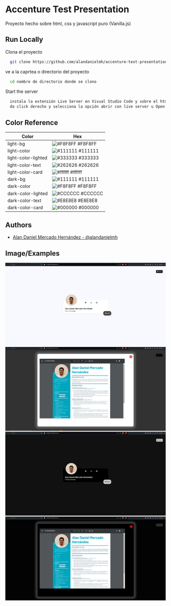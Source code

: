
# Accenture Test Presentation

Proyecto hecho sobre html, css y javascript puro (Vanilla.js)


## Run Locally

Clona el proyecto

```bash
  git clone https://github.com/alandanielmh/accenture-text-presentation.git
```

ve a la caprtea o directorio del proyecto

```bash
  cd nombre de directorio donde se clono
```


Start the server

```bash
  instala la extensión Live Server en Visual Studio Code y sobre el html 
  da click derecho y selecciona la opción abrir con live server u Open with Live server
```

## Color Reference

| Color             | Hex                                                                |
| ----------------- | ------------------------------------------------------------------ |
| light-bg | ![#F8F8FF](https://via.placeholder.com/10/F8F8FF?text=+) #F8F8FF |
| light-color | ![#111111](https://via.placeholder.com/10/111111?text=+) #111111 |
| light-color-lighted | ![#333333](https://via.placeholder.com/10/333333?text=+) #333333 |
| light-color-text | ![#262626](https://via.placeholder.com/10/262626?text=+) #262626 |
| light-color-card | ![#ffffff](https://via.placeholder.com/10/ffffff?text=+) #ffffff |
| dark-bg | ![#111111](https://via.placeholder.com/10/111111?text=+) #111111 |
| dark-color | ![#F8F8FF](https://via.placeholder.com/10/F8F8FF?text=+) #F8F8FF |
| dark-color-lighted | ![#CCCCCC](https://via.placeholder.com/10/CCCCCC?text=+) #CCCCCC |
|dark-color-text | ![#E8E8E8](https://via.placeholder.com/10/E8E8E8?text=+) #E8E8E8 |
| dark-color-card | ![#000000](https://via.placeholder.com/10/000000?text=+) #000000 |


## Authors

- [Alan Daniel Mercado Hernández - @alandanielmh](https://github.com/alandanielmh/)


## Image/Examples

![Alt text](assets/img-example.light-inicio.png)
![Alt text](assets/img-example.light-cv.png)
![Alt text](assets/img-example.dark-inicio.png)
![Alt text](assets/img-example.dark-cv.png)